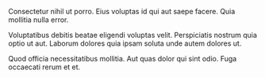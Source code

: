 Consectetur nihil ut porro. Eius voluptas id qui aut saepe facere. Quia mollitia nulla error.
 Voluptatibus debitis beatae eligendi voluptas velit. Perspiciatis nostrum quia optio ut aut. Laborum dolores quia ipsam soluta unde autem dolores ut.
 Quod officia necessitatibus mollitia. Aut quas dolor qui sint odio. Fuga occaecati rerum et et.